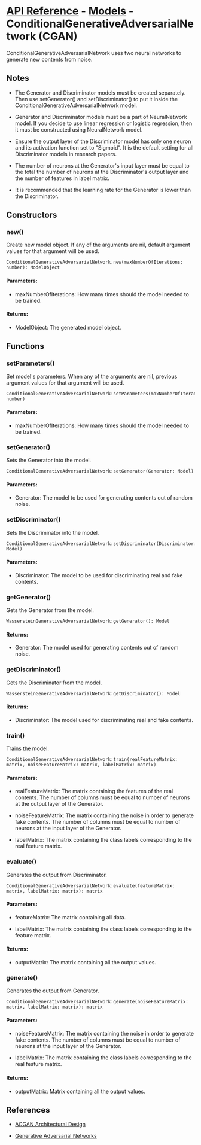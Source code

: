 # [API Reference](../../API.md) - [Models](../Models.md) - ConditionalGenerativeAdversarialNetwork (CGAN)

ConditionalGenerativeAdversarialNetwork uses two neural networks to generate new contents from noise.

## Notes

* The Generator and Discriminator models must be created separately. Then use setGenerator() and setDiscriminator() to put it inside the ConditionalGenerativeAdversarialNetwork model.

* Generator and Discriminator models must be a part of NeuralNetwork model. If you decide to use linear regression or logistic regression, then it must be constructed using NeuralNetwork model. 

* Ensure the output layer of the Discriminator model has only one neuron and its activation function set to "Sigmoid". It is the default setting for all Discriminator models in research papers.

* The number of neurons at the Generator's input layer must be equal to the total the number of neurons at the Discriminator's output layer and the number of features in label matrix.

* It is recommended that the learning rate for the Generator is lower than the Discriminator.

## Constructors

### new()

Create new model object. If any of the arguments are nil, default argument values for that argument will be used.

```
ConditionalGenerativeAdversarialNetwork.new(maxNumberOfIterations: number): ModelObject
```

#### Parameters:

* maxNumberOfIterations: How many times should the model needed to be trained.

#### Returns:

* ModelObject: The generated model object.

## Functions

### setParameters()

Set model's parameters. When any of the arguments are nil, previous argument values for that argument will be used.

```
ConditionalGenerativeAdversarialNetwork:setParameters(maxNumberOfIterations: number)
```

#### Parameters:

* maxNumberOfIterations: How many times should the model needed to be trained.

### setGenerator()

Sets the Generator into the model. 

```
ConditionalGenerativeAdversarialNetwork:setGenerator(Generator: Model)
```

#### Parameters:

* Generator: The model to be used for generating contents out of random noise.

### setDiscriminator()

Sets the Discriminator into the model. 

```
ConditionalGenerativeAdversarialNetwork:setDiscriminator(Discriminator: Model)
```

#### Parameters:

* Discriminator: The model to be used for discriminating real and fake contents.

### getGenerator()

Gets the Generator from the model. 

```
WassersteinGenerativeAdversarialNetwork:getGenerator(): Model
```

#### Returns:

* Generator: The model used for generating contents out of random noise.

### getDiscriminator()

Gets the Discriminator from the model. 

```
WassersteinGenerativeAdversarialNetwork:getDiscriminator(): Model
```

#### Returns:

* Discriminator: The model used for discriminating real and fake contents.

### train()

Trains the model.

```
ConditionalGenerativeAdversarialNetwork:train(realFeatureMatrix: matrix, noiseFeatureMatrix: matrix, labelMatrix: matrix)
```

#### Parameters:

* realFeatureMatrix: The matrix containing the features of the real contents. The number of columns must be equal to number of neurons at the output layer of the Generator.

* noiseFeatureMatrix: The matrix containing the noise in order to generate fake contents. The number of columns must be equal to number of neurons at the input layer of the Generator.

* labelMatrix: The matrix containing the class labels corresponding to the real feature matrix.

### evaluate()

Generates the output from Discriminator.

```
ConditionalGenerativeAdversarialNetwork:evaluate(featureMatrix: matrix, labelMatrix: matrix): matrix
```

#### Parameters:

* featureMatrix: The matrix containing all data.

* labelMatrix: The matrix containing the class labels corresponding to the feature matrix.

#### Returns:

* outputMatrix: The matrix containing all the output values.

### generate()

Generates the output from Generator.

```
ConditionalGenerativeAdversarialNetwork:generate(noiseFeatureMatrix: matrix, labelMatrix: matrix): matrix
```

#### Parameters:

* noiseFeatureMatrix: The matrix containing the noise in order to generate fake contents. The number of columns must be equal to number of neurons at the input layer of the Generator.

* labelMatrix: The matrix containing the class labels corresponding to the real feature matrix.

#### Returns:

* outputMatrix: Matrix containing all the output values.

## References

* [ACGAN Architectural Design](https://stephan-osterburg.gitbook.io/coding/coding/ml-dl/tensorfow/chapter-4-conditional-generative-adversarial-network/acgan-architectural-design)

* [Generative Adversarial Networks](https://arxiv.org/abs/1406.2661)
